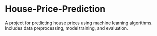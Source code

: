 # House-Price-Prediction
A project for predicting house prices using machine learning algorithms. Includes data preprocessing, model training, and evaluation.
